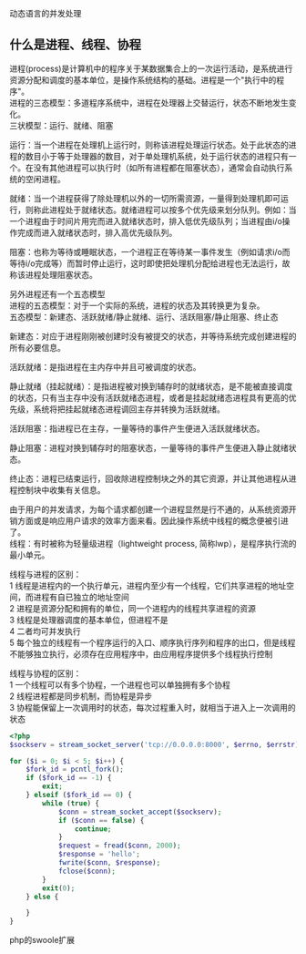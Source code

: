   
动态语言的并发处理  
  
  
什么是进程、线程、协程   
-----------
进程(process)是计算机中的程序关于某数据集合上的一次运行活动，是系统进行资源分配和调度的基本单位，是操作系统结构的基础。进程是一个"执行中的程序"。  
进程的三态模型：多道程序系统中，进程在处理器上交替运行，状态不断地发生变化。  
三状模型：运行、就绪、阻塞  
  
运行：当一个进程在处理机上运行时，则称该进程处理运行状态。处于此状态的进程的数目小于等于处理器的数目，对于单处理机系统，处于运行状态的进程只有一个。在没有其他进程可以执行时（如所有进程都在阻塞状态），通常会自动执行系统的空闲进程。  
  
就绪：当一个进程获得了除处理机以外的一切所需资源，一量得到处理机即可运行，则称此进程处于就绪状态。就绪进程可以按多个优先级来划分队列。例如：当一个进程由于时间片用完而进入就绪状态时，排入低优先级队列；当进程由i/o操作完成而进入就绪状态时，排入高优先级队列。  
  
阻塞：也称为等待或睡眠状态，一个进程正在等待某一事件发生（例如请求i/o而等待i/o完成等）而暂时停止运行，这时即使把处理机分配给进程也无法运行，故称该进程处理阻塞状态。  
  
另外进程还有一个五态模型  
进程的五态模型：对于一个实际的系统，进程的状态及其转换更为复杂。  
五态模型：新建态、活跃就绪/静止就绪、运行、活跃阻塞/静止阻塞、终止态  
  
新建态：对应于进程刚刚被创建时没有被提交的状态，并等待系统完成创建进程的所有必要信息。  
   
活跃就绪：是指进程在主内存中并且可被调度的状态。   
  
静止就绪（挂起就绪）：是指进程被对换到辅存时的就绪状态，是不能被直接调度的状态，只有当主存中没有活跃就绪态进程，或者是挂起就绪态进程具有更高的优先级，系统将把挂起就绪态进程调回主存并转换为活跃就绪。  
  
活跃阻塞：指进程已在主存，一量等待的事件产生便进入活跃就绪状态。  
  
静止阻塞：进程对换到辅存时的阻塞状态，一量等待的事件产生便进入静止就绪状态。  
    
终止态：进程已结束运行，回收除进程控制块之外的其它资源，并让其他进程从进程控制块中收集有关信息。  
   
由于用户的并发请求，为每个请求都创建一个进程显然是行不通的，从系统资源开销方面或是响应用户请求的效率方面来看。因此操作系统中线程的概念便被引进了。  
线程：有时被称为轻量级进程（lightweight process, 简称lwp），是程序执行流的最小单元。  
  
  
  
  
  
  
线程与进程的区别：  
1 线程是进程内的一个执行单元，进程内至少有一个线程，它们共享进程的地址空间，而进程有自已独立的地址空间  
2 进程是资源分配和拥有的单位，同一个进程内的线程共享进程的资源  
3 线程是处理器调度的基本单位，但进程不是  
4 二者均可并发执行    
5 每个独立的线程有一个程序运行的入口、顺序执行序列和程序的出口，但是线程不能够独立执行，必须存在应用程序中，由应用程序提供多个线程执行控制   
  
  
线程与协程的区别：  
1 一个线程可以有多个协程，一个进程也可以单独拥有多个协程  
2 线程进程都是同步机制，而协程是异步  
3 协程能保留上一次调用时的状态，每次过程重入时，就相当于进入上一次调用的状态  
    
  
  
```php
<?php
$sockserv = stream_socket_server('tcp://0.0.0.0:8000', $errno, $errstr);

for ($i = 0; $i < 5; $i++) {
	$fork_id = pcntl_fork();
	if ($fork_id == -1) {
		exit;
	} elseif ($fork_id == 0) {
		while (true) {
			$conn = stream_socket_accept($sockserv);
			if ($conn == false) {
				continue;
			}
			$request = fread($conn, 2000);
			$response = 'hello';
			fwrite($conn, $response);
			fclose($conn);
		}
		exit(0);
	} else {

	}
}

```
  
  
php的swoole扩展  
































